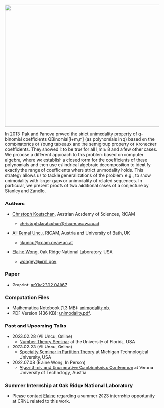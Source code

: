 <p align="center">
<img src="https://wongey.github.io/unimodality/KOHpic.jpg" width="750" height="400">
 </p>

In 2013, Pak and Panova proved the strict unimodality property of q-binomial coefficients QBinomial[l+m,m] (as polynomials in q) based on the combinatorics of Young tableaux and the semigroup property of Kronecker coefficients. They showed it to be true for all l,m ≥ 8 and a few other cases. We propose a different approach to this problem based on computer algebra, where we establish a closed form for the coefficients of these polynomials and then use cylindrical algebraic decomposition to identify exactly the range of coefficients where strict unimodality holds. This strategy allows us to tackle generalizations of the problem, e.g., to show unimodality with larger gaps or unimodality of related sequences. In particular, we present proofs of two additional cases of a conjecture by Stanley and Zanello.
 
### Authors

- [Christoph Koutschan](http://koutschan.de/index.php), Austrian Academy of Sciences, RICAM 
  - [christoph.koutschan@ricam.oeaw.ac.at](mailto:christoph.koutschan@ricam.oeaw.ac.at)
 
- [Ali Kemal Uncu](http://www.akuncu.com/), RICAM, Austria and University of Bath, UK
  - [akuncu@ricam.oeaw.ac.at](mailto:akuncu@ricam.oeaw.ac.at)

- [Elaine Wong](https://wongey.com), Oak Ridge National Laboratory, USA
  - [wongey@ornl.gov](mailto:wongey@ornl.gov)


### Paper

- Preprint: [arXiv:2302.04067](https://arxiv.org/abs/2302.04067).

### Computation Files

 - Mathematica Notebook (1.3 MB): [unimodality.nb](https://drive.google.com/file/d/1oPesE_KdkIC4XEo97BANPcje4a_fBUlr/view?usp=sharing).
 - PDF Version (436 KB): [unimodality.pdf](https://drive.google.com/file/d/1CKoSqpL3qFOn_I8hgKeL6IrDbLKlMpqd/view?usp=sharing).

### Past and Upcoming Talks

- 2023.02.28 (Ali Uncu, Online)
    - [Number Theory Seminar](https://people.clas.ufl.edu/alexb/number-theory-seminar/) at the University of Florida, USA
- 2023.02.23 (Ali Uncu, Online)
    - [Specialty Seminar in Partition Theory](https://pages.mtu.edu/~wjkeith/PartitionsSpecialtySeminar/) at Michigan Technological University, USA
- 2022.07.08 (Elaine Wong, In Person)
    - [Algorithmic and Enumerative Combinatorics Conference](http://www3.risc.jku.at/conferences/aec2022/?content=program) at Vienna University of Technology, Austria

### Summer Internship at Oak Ridge National Laboratory

- Please contact [Elaine](mailto:wongey@ornl.gov) regarding a summer 2023 internship opportunity at ORNL related to this work.
